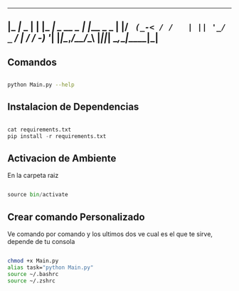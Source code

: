  _____        _     _____            _
 |_   _|_ _ __| |__ |_   _| _ __ _ __| |_____ _ _
   | |/ _` (_-< / /   | || '_/ _` / _| / / -_) '_|
   |_|\__,_/__/_\_\   |_||_| \__,_\__|_\_\___|_|
--- 

## Comandos
```bash

python Main.py --help

```

## Instalacion de Dependencias
```python

cat requirements.txt
pip install -r requirements.txt

```

## Activacion de Ambiente
En la carpeta raiz
```python

source bin/activate

```

## Crear comando Personalizado
Ve comando por comando y los ultimos dos ve cual es el que te sirve, depende de tu consola
```bash

chmod +x Main.py
alias task="python Main.py"
source ~/.bashrc
source ~/.zshrc

```
